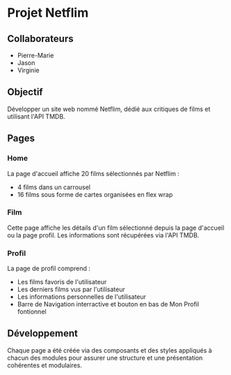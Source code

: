 # Projet Netflim

## Collaborateurs

- Pierre-Marie
- Jason
- Virginie

## Objectif

Développer un site web nommé Netflim, dédié aux critiques de films et utilisant l'API TMDB.

## Pages

### Home

La page d'accueil affiche 20 films sélectionnés par Netflim :
- 4 films dans un carrousel
- 16 films sous forme de cartes organisées en flex wrap

### Film

Cette page affiche les détails d'un film sélectionné depuis la page d'accueil ou la page profil. Les informations sont récupérées via l'API TMDB.

### Profil

La page de profil comprend :
- Les films favoris de l'utilisateur
- Les derniers films vus par l'utilisateur
- Les informations personnelles de l'utilisateur
- Barre de Navigation interractive et bouton en bas de Mon Profil fontionnel

## Développement

Chaque page a été créée via des composants et des styles appliqués à chacun des modules pour assurer une structure et une présentation cohérentes et modulaires.
